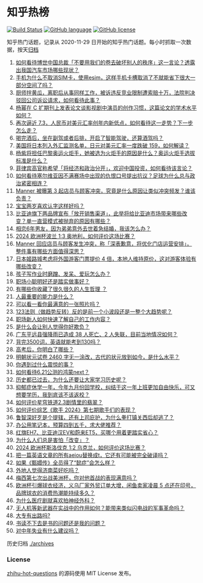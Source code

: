 # 知乎热榜
[![Build Status](https://github.com/ToWeLong/zhihu-hot-questions/workflows/CI/badge.svg)](https://github.com/ToWeLong/zhihu-hot-questions/actions)
[![GitHub language](https://img.shields.io/badge/language-golang-orange.svg)](https://golang.org/)
[![GitHub license](https://img.shields.io/github/license/ToWeLong/zhihu-hot-questions)](https://github.com/ToWeLong/zhihu-hot-questions/blob/main/LICENSE)

知乎热门话题，记录从 2020-11-29 日开始的知乎热门话题。每小时抓取一次数据，按天[归档](./archives)

<!-- BEGIN -->

1. [如何看待博世中国总裁「不要用我们的卷去破坏别人的秩序」这一言论？透露出我国汽车市场哪些现状？](https://www.zhihu.com/question/659285374)
1. [手机为什么不取消SIM卡，使用esim，这样手机卡槽取消了不就能省下很大一部分空间了吗？](https://www.zhihu.com/question/656580909)
1. [厨师拌黄瓜，离职后从事同样工作，被诉违反竞业限制遭索赔十万，法院判决驳回公司诉讼请求，如何看待此事？](https://www.zhihu.com/question/659504953)
1. [杨幂在 C 扩期刊上发表论文谈影视剧中演员的创作习惯，这篇论文的学术水平如何？](https://www.zhihu.com/question/659541131)
1. [再次逼近 7.3，人民币对美元汇率创年内新低点，如何看待这一走势？下一步怎么走？](https://www.zhihu.com/question/659494806)
1. [喝完酒后，坐在副驾或者后排，开启了智能驾驶，还算酒驾吗？](https://www.zhihu.com/question/659490057)
1. [美国将日本列入外汇监测名单，日元对美元汇率一度跌破 159，如何解读？](https://www.zhihu.com/question/659577200)
1. [杨紫将担任巴黎奥运火炬手，她被选为火炬手的原因是什么？奥运火炬手选拔标准是什么？](https://www.zhihu.com/question/659231512)
1. [菲律宾高官称希望「将经济和政治分开」，欢迎中国投资，如何看待该言论？](https://www.zhihu.com/question/659587472)
1. [如何看待塞尔维亚因不满赛场中出现的仇恨口号提出抗议？足球为什么总与政治紧密相连？](https://www.zhihu.com/question/659541481)
1. [Manner 被曝第 3 起店员与顾客冲突，究竟是什么原因让类似冲突频发？谁该负责？](https://www.zhihu.com/question/659534275)
1. [宝宝两岁喜欢认字这样好吗？](https://www.zhihu.com/question/656849380)
1. [比亚迪旗下两品牌宣布「放开销售渠道」，此举将给比亚迪市场带来哪些改变？单一直营模式被抛弃的原因有哪些？](https://www.zhihu.com/question/659521623)
1. [相恋6年男友，因为弟弟意外去世着急结婚，我该怎么办？](https://www.zhihu.com/question/659369602)
1. [2024 欧洲杯波兰 1:3 奥地利，如何评价这场比赛？](https://www.zhihu.com/question/659502582)
1. [Manner 回应店员与顾客发生冲突，称「深表歉意，将优化门店运营安排」，整件事有哪些方面值得深思？](https://www.zhihu.com/question/659543101)
1. [日本姬路城考虑将外国游客门票提价 4 倍，本地人维持原价，这对游客体验有哪些改变？](https://www.zhihu.com/question/659153349)
1. [孩子写作业时磨蹭、发呆、爱玩怎么办？](https://www.zhihu.com/question/655908762)
1. [职场小聪明好还是踏实做事好？](https://www.zhihu.com/question/659314005)
1. [有哪些你收藏了很久很久的人生哲理 ？](https://www.zhihu.com/question/659521838)
1. [人最重要的能力是什么？](https://www.zhihu.com/question/19602183)
1. [可以看一看你最满意的一张照片吗？](https://www.zhihu.com/question/658171594)
1. [123法则（做趋势反转）反的是前一个小波段还是一整个大趋势呢？](https://www.zhihu.com/question/659270149)
1. [职场新人如何快速了解自己的工作内容？](https://www.zhihu.com/question/642657270)
1. [是什么会让别人觉得你好欺负？](https://www.zhihu.com/question/271290766)
1. [广东平远县强降雨已造成 38 人死亡、2 人失联，目前当地情况如何？](https://www.zhihu.com/question/659531375)
1. [背完3500词，英语就能考到130吗？](https://www.zhihu.com/question/656548145)
1. [高考后，你明白了哪些？](https://www.zhihu.com/question/658312522)
1. [明朝状元试卷 2460 字无一涂改，古代的状元放到如今，是什么水平？](https://www.zhihu.com/question/658616126)
1. [你遇到过什么震惊的事？](https://www.zhihu.com/question/658990791)
1. [如何看待6.21公测的鸿蒙next？](https://www.zhihu.com/question/659393005)
1. [历史都已过去，为什么还要让大家学习历史呢？](https://www.zhihu.com/question/659547639)
1. [抑郁症休学一年，今年九月份回学校，纠结于这一年上班更加自由快乐，可又想要学历，我到底该不该返校？](https://www.zhihu.com/question/659371213)
1. [如何评价星穹铁道2.3剧情里的翡翠？](https://www.zhihu.com/question/659498134)
1. [如何评价综艺《歌手 2024》第七期歌手们的表现？](https://www.zhihu.com/question/659398099)
1. [鲁智深好歹是个提辖，还有上司庇护，为什么拳打镇关西后却逃了？](https://www.zhihu.com/question/594491024)
1. [办公用笔记本，预算四到五千，求大佬推荐？](https://www.zhihu.com/question/654719445)
1. [红旗EH7、比亚迪汉EV和蔚来ET5，买哪个用着更踏实省心？](https://www.zhihu.com/question/659548888)
1. [为什么人们总是害怕「改变」？](https://www.zhihu.com/question/659393635)
1. [2024 欧洲杯斯洛伐克 1:2 乌克兰，如何评价这场比赛？](https://www.zhihu.com/question/659502575)
1. [把一篇英语文章的所有aeiou替换成t，它还有可能被完全破译吗？](https://www.zhihu.com/question/659066015)
1. [如果《甄嬛传》全员得了“懿症”会怎么样？](https://www.zhihu.com/question/658470207)
1. [外地人觉得济南菜好吃吗？](https://www.zhihu.com/question/604881468)
1. [梅西第七次出战美洲杯，你对他首战的表现满意吗？](https://www.zhihu.com/question/659453734)
1. [欧洲杯引爆球衣经济，义乌厂家外贸订单大增，闲鱼卖家凌晨 5 点还在印号，品牌球衣的消费热潮能持续多久？](https://www.zhihu.com/question/658894700)
1. [为什么医疗剧就喜欢拍神经外科？](https://www.zhihu.com/question/287868085)
1. [无人机等新武器在实战中的作用如何？能带来类似闪电战的军事革命吗？](https://www.zhihu.com/question/637427297)
1. [大专有出路吗?](https://www.zhihu.com/question/659023447)
1. [书读不下去是书的问题还是我的问题？](https://www.zhihu.com/question/653243903)
1. [对中年失业有什么建议吗？](https://www.zhihu.com/question/646397886)

<!-- END -->

历史归档 [./archives](./archives)


### License
[zhihu-hot-questions](https://github.com/towelong/zhihu-hot-questions) 的源码使用 MIT License 发布。